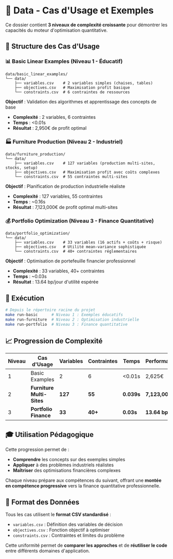 # 📂 Data - Cas d'Usage et Exemples

Ce dossier contient **3 niveaux de complexité croissante** pour démontrer les capacités du moteur d'optimisation quantitative.

## 🎯 Structure des Cas d'Usage

### 📊 **Basic Linear Examples** (Niveau 1 - Éducatif)
```
data/basic_linear_examples/
└── data/
    ├── variables.csv    # 2 variables simples (chaises, tables)
    ├── objectives.csv   # Maximisation profit basique
    └── constraints.csv  # 6 contraintes de ressources
```

**Objectif** : Validation des algorithmes et apprentissage des concepts de base
- **Complexité** : 2 variables, 6 contraintes
- **Temps** : <0.01s
- **Résultat** : 2,950€ de profit optimal

### 🏭 **Furniture Production** (Niveau 2 - Industriel)
```
data/furniture_production/
└── data/
    ├── variables.csv    # 127 variables (production multi-sites, stocks, setup)
    ├── objectives.csv   # Maximisation profit avec coûts complexes
    └── constraints.csv  # 55 contraintes multi-sites
```

**Objectif** : Planification de production industrielle réaliste
- **Complexité** : 127 variables, 55 contraintes
- **Temps** : ~0.16s
- **Résultat** : 7,123,000€ de profit optimal multi-sites

### 💰 **Portfolio Optimization** (Niveau 3 - Finance Quantitative)
```
data/portfolio_optimization/
└── data/
    ├── variables.csv    # 33 variables (16 actifs + coûts + risque)
    ├── objectives.csv   # Utilité mean-variance sophistiquée
    └── constraints.csv  # 40+ contraintes réglementaires
```

**Objectif** : Optimisation de portefeuille financier professionnel
- **Complexité** : 33 variables, 40+ contraintes
- **Temps** : ~0.03s  
- **Résultat** : 13.64 bp/jour d'utilité espérée

## 🚀 Exécution

```bash
# Depuis le répertoire racine du projet
make run-basic      # Niveau 1 : Exemples éducatifs
make run-furniture  # Niveau 2 : Optimisation industrielle  
make run-portfolio  # Niveau 3 : Finance quantitative
```

## 📈 Progression de Complexité

| Niveau | Cas d'Usage | Variables | Contraintes | Temps | Performance |
|--------|-------------|-----------|-------------|-------|-------------|
| 1 | Basic Examples | 2 | 6 | <0.01s | 2,625€ |
| 2 | **Furniture Multi-Sites** | **127** | **55** | **0.039s** | **7,123,000€** |
| 3 | **Portfolio Finance** | **33** | **40+** | **0.03s** | **13.64 bp/j** |

## 🎓 Utilisation Pédagogique

Cette progression permet de :
- **Comprendre** les concepts sur des exemples simples
- **Appliquer** à des problèmes industriels réalistes  
- **Maîtriser** des optimisations financières complexes

Chaque niveau prépare aux compétences du suivant, offrant une **montée en compétence progressive** vers la finance quantitative professionnelle.

## 🔧 Format des Données

Tous les cas utilisent le **format CSV standardisé** :
- `variables.csv` : Définition des variables de décision
- `objectives.csv` : Fonction objectif à optimiser
- `constraints.csv` : Contraintes et limites du problème

Cette uniformité permet de **comparer les approches** et de **réutiliser le code** entre différents domaines d'application.
